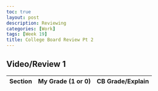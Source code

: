 ```yaml
---
toc: true
layout: post
description: Reviewing 
categories: [Work]
tags: [Week 19]
title: College Board Review Pt 2
---
```


## Video/Review 1

| Section | My Grade (1 or 0) | CB Grade/Explain
| ------- | -------------- | ----------------- | 
